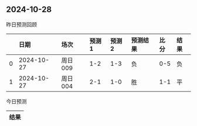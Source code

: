 

 ## 2024-10-28

昨日预测回顾

|    | 日期       | 场次    | 预测1   | 预测2   | 预测结果   | 比分   | 结果   |
|---:|:-----------|:--------|:--------|:--------|:-----------|:-------|:-------|
|  0 | 2024-10-27 | 周日009 | 1-2     | 1-3     | 负         | 0-5    | 负     |
|  1 | 2024-10-27 | 周日004 | 2-1     | 1-0     | 胜         | 1-1    | 平     |

今日预测

| 结果   |
|--------|